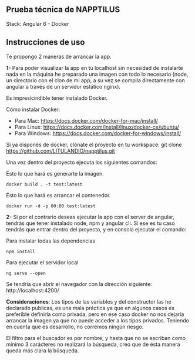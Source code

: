 ## Prueba técnica de NAPPTILUS

Stack: Angular 6 - Docker

## Instrucciones de uso

Te propongo 2 maneras de arrancar la app.

**1-** Para poder visualizar la app en tu localhost sin necesidad de instalarte nada en la máquina he preparado una imagen con todo lo necesario (node, un directorio con el clon de mi app, a su vez se compila directamente con angular a través de un servidor estático nginx).


Es impresicindible tener instalado Docker.

Cómo instalar Docker: 

- Para Mac: https://docs.docker.com/docker-for-mac/install/
- Para Linux: https://docs.docker.com/install/linux/docker-ce/ubuntu/
- Para Windows: https://docs.docker.com/docker-for-windows/install/

Si ya dispones de docker, clónate el proyecto en tu workspace: git clone https://github.com/LITULANDIO/napptilus.git

Una vez dentro del proyecto ejecuta los siguientes comandos:

Ésto lo que hará es generarte la imagen. 
```
docker build . -t test:latest
```

Ésto lo que hará es arrancar el contenedor.
```
docker run -d -p 80:80 test:latest
```
**2-** Si por el contrario deseas ejecutar la app con el server de angular, tendrás que tener instalado node, npm y angular cli. Si ese es tu caso tendrás que entrar dentro del proyecto, y en consola ejecutar el comando:

Para instalar todas las dependencias
```
npm install
```
Para ejecutar el servidor local
```
ng serve --open
```

Se tendría que abrir el navegador con la dirección siguiente: http://localhost:4200/

**Consideraciones**: Los tipos de las variables y del constructor las he declarado publicas, es una mala práctica ya que en algunos casos es preferible definirla como privada, pero en ese caso docker no nos dejaría arrancar la imagen ya que no puede acceder a los tipos privados. Teniendo en cuenta que es desarrollo, no corremos ningún riesgo.

El filtro para el buscador es por nombre, y hasta que no se escriban como mínimo 3 carácteres no realizará la búsqueda, creo que de ésta manera queda más clara la búsqueda.

